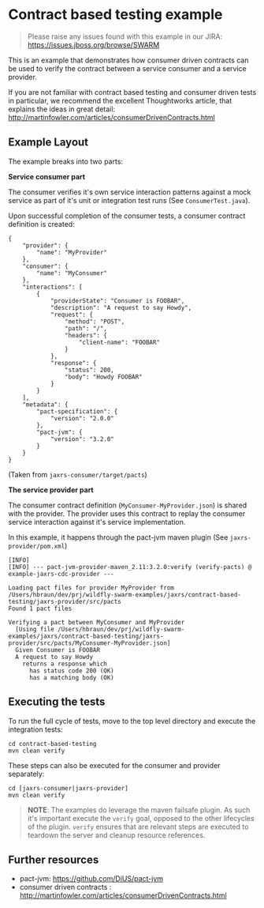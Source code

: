 # Contract based testing example

> Please raise any issues found with this example in our JIRA:
> https://issues.jboss.org/browse/SWARM

This is an example that demonstrates how consumer driven contracts can be used to verify the contract between a service consumer and a service provider.

If you are not familiar with contract based testing and consumer driven tests in particular, we recommend the excellent Thoughtworks article, that explains the ideas in great detail: http://martinfowler.com/articles/consumerDrivenContracts.html

## Example Layout

The example breaks into two parts:

**Service consumer part**

The consumer verifies it's own service interaction patterns against a mock service as part of it's unit or integration test runs (See `ConsumerTest.java`).

Upon successful completion of the consumer tests, a consumer contract definition is created:

```
{
    "provider": {
        "name": "MyProvider"
    },
    "consumer": {
        "name": "MyConsumer"
    },
    "interactions": [
        {
            "providerState": "Consumer is FOOBAR",
            "description": "A request to say Howdy",
            "request": {
                "method": "POST",
                "path": "/",
                "headers": {
                    "client-name": "FOOBAR"
                }
            },
            "response": {
                "status": 200,
                "body": "Howdy FOOBAR"
            }
        }
    ],
    "metadata": {
        "pact-specification": {
            "version": "2.0.0"
        },
        "pact-jvm": {
            "version": "3.2.0"
        }
    }
}
```
(Taken from `jaxrs-consumer/target/pacts`)

**The service provider part**

The consumer contract definition (`MyConsumer-MyProvider.json`) is shared with the provider. The provider uses this contract to replay the consumer service interaction against it's service implementation.

In this example, it happens through the pact-jvm maven plugin (See `jaxrs-provider/pom.xml`)


```
[INFO] 
[INFO] --- pact-jvm-provider-maven_2.11:3.2.0:verify (verify-pacts) @ example-jaxrs-cdc-provider ---

Loading pact files for provider MyProvider from /Users/hbraun/dev/prj/wildfly-swarm-examples/jaxrs/contract-based-testing/jaxrs-provider/src/pacts
Found 1 pact files

Verifying a pact between MyConsumer and MyProvider
  [Using file /Users/hbraun/dev/prj/wildfly-swarm-examples/jaxrs/contract-based-testing/jaxrs-provider/src/pacts/MyConsumer-MyProvider.json]
  Given Consumer is FOOBAR
  A request to say Howdy
    returns a response which
      has status code 200 (OK)
      has a matching body (OK)

```

## Executing the tests

To run the full cycle of tests, move to the top level directory and execute the integration tests:

```
cd contract-based-testing
mvn clean verify
```

These steps can also be executed for the consumer and provider separately:

```
cd [jaxrs-consumer|jaxrs-provider]
mvn clean verify
```

> **NOTE**: The examples do leverage the maven failsafe plugin. As such it's important execute the `verify` goal, opposed to the other lifecycles of the plugin. `verify` ensures that are relevant steps are executed to teardown the server and cleanup resource references.


## Further resources

- pact-jvm: https://github.com/DiUS/pact-jvm
- consumer driven contracts : http://martinfowler.com/articles/consumerDrivenContracts.html
